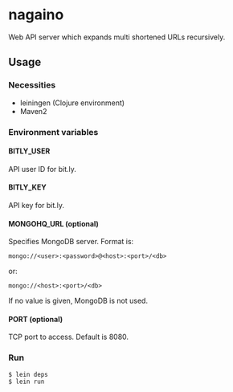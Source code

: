 # nagaino

Web API server which expands multi shortened URLs recursively.

## Usage

### Necessities

- leiningen (Clojure environment)
- Maven2

### Environment variables

#### BITLY_USER

API user ID for bit.ly.

#### BITLY_KEY

API key for bit.ly.

#### MONGOHQ_URL (optional)

Specifies MongoDB server.
Format is:

    mongo://<user>:<password>@<host>:<port>/<db>

or:

    mongo://<host>:<port>/<db>

If no value is given, MongoDB is not used.

#### PORT (optional)

TCP port to access.
Default is 8080.

### Run

    $ lein deps
    $ lein run
